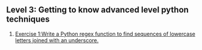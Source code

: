 ## Level 3: Getting to know advanced level python techniques

1.  [Exercise 1:Write a Python regex function to find sequences of lowercase letters joined with an underscore.](https://github.com/dexterneutron/pybootcamp/blob/master/level_4/lowregex.py)

